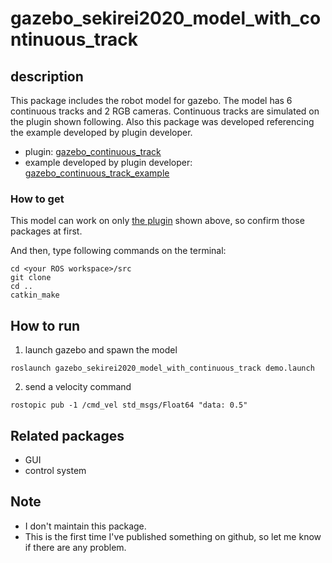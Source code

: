 # gazebo_sekirei2020_model_with_continuous_track

## description
This package includes the robot model for gazebo. The model has 6 continuous tracks and 2 RGB cameras. Continuous tracks are simulated on the plugin shown following. Also this package was developed referencing the example developed by plugin developer.

* plugin: [gazebo_continuous_track][1]
* example developed by plugin developer: [gazebo_continuous_track_example][2]

[1]:https://github.com/yoshito-n-students/gazebo_continuous_track
[2]:https://github.com/yoshito-n-students/gazebo_continuous_track_example


### How to get
This model can work on only [the plugin][1] shown above, so confirm those packages at first.

And then, type following commands on the terminal:
```
cd <your ROS workspace>/src
git clone
cd ..
catkin_make
```


## How to run
1. launch gazebo and spawn the model
```
roslaunch gazebo_sekirei2020_model_with_continuous_track demo.launch
```
2. send a velocity command
```
rostopic pub -1 /cmd_vel std_msgs/Float64 "data: 0.5"
```

## Related packages
* GUI
* control system


## Note
* I don't maintain this package.
* This is the first time I've published something on github, so let me know if there are any problem.